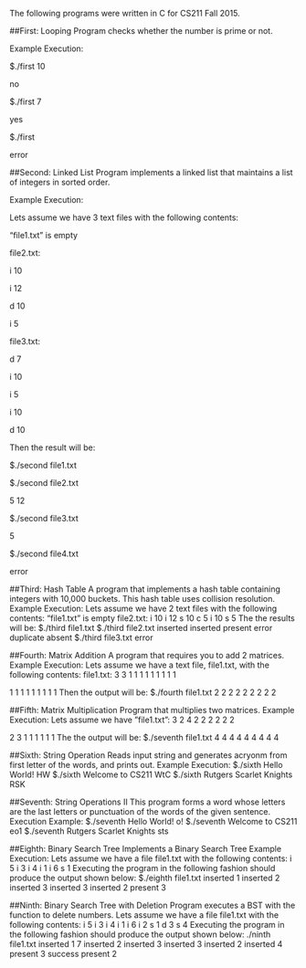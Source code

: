 The following programs were written in C for CS211 Fall 2015.

##First: Looping
Program checks whether the number is prime or not.

Example Execution:

$./first 10

no

$./first 7

yes

$./first

error

##Second: Linked List
Program implements a linked list that maintains a list of integers in sorted order.

Example Execution:

Lets assume we have 3 text files with the following contents:

“file1.txt” is empty

file2.txt:

i 10

i 12

d 10

i 5

file3.txt:

d 7

i 10

i 5

i 10

d 10

Then the result will be:

$./second file1.txt

$./second file2.txt

5 12

$./second file3.txt

5

$./second file4.txt

error

##Third: Hash Table
A program that implements a hash table containing integers with 10,000 buckets. This hash table uses collision resolution.
Example Execution:
Lets assume we have 2 text files with the following contents:
“file1.txt” is empty
file2.txt:
i 10
i 12
s 10
c 5
i 10
s 5 The the results will be:
$./third file1.txt
$./third file2.txt
inserted
inserted
present
error
duplicate
absent
$./third file3.txt
error

##Fourth: Matrix Addition
A program that requires you to add 2 matrices.
Example Execution:
Lets assume we have a text file, file1.txt, with the following contents:
file1.txt:
3 3
1 1 1
1 1 1
1 1 1

1 1 1
1 1 1
1 1 1
Then the output will be:
$./fourth file1.txt
2 2 2
2 2 2
2 2 2

##Fifth: Matrix Multiplication
Program that multiplies two matrices.
Example Execution:
Lets assume we have ”file1.txt”:
3 2
4
2 2
2 2
2 2

2 3
1 1 1
1 1 1
The the output will be:
$./seventh file1.txt
4 4 4
4 4 4
4 4 4

##Sixth: String Operation
Reads input string and generates acryonm from first letter of the words, and prints out.
Example Execution:
$./sixth Hello World!
HW
$./sixth Welcome to CS211
WtC
$./sixth Rutgers Scarlet Knights
RSK

##Seventh: String Operations II
This program forms a word whose letters are the last letters or punctuation of the words of the given sentence.
Execution Example:
$./seventh Hello World!
o!
$./seventh Welcome to CS211
eo1
$./seventh Rutgers Scarlet Knights
sts

##Eighth: Binary Search Tree
Implements a Binary Search Tree
Example Execution:
Lets assume we have a file file1.txt with the following contents:
i 5
i 3
i 4
i 1
i 6
s 1
Executing the program in the following fashion should produce the output shown below:
$./eighth file1.txt
inserted 1
inserted 2
inserted 3
inserted 3
inserted 2
present 3
 
##Ninth: Binary Search Tree with Deletion
 Program executes a BST with the function to delete numbers.
 Lets assume we have a file file1.txt with the following contents:
i 5
i 3
i 4
i 1
i 6
i 2
s 1
d 3
s 4
Executing the program in the following fashion should produce the output shown below:
./ninth file1.txt
inserted 1
7
inserted 2
inserted 3
inserted 3
inserted 2
inserted 4
present 3
success
present 2
